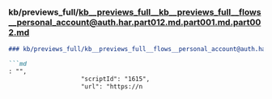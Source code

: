### kb/previews_full/kb__previews_full__kb__previews_full__flows__personal_account@auth.har.part012.md.part001.md.part002.md

```md
### kb/previews_full/kb__previews_full__flows__personal_account@auth.har.part012.md.part001.md (part 002)

```md
: "",
                    "scriptId": "1615",
                    "url": "https://n
```

```

```
